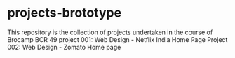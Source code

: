 # projects-brototype
This repository is the collection of projects undertaken in the course of Brocamp BCR 49
project 001: Web Design - Netflix India Home Page
Project 002: Web Design - Zomato Home page
